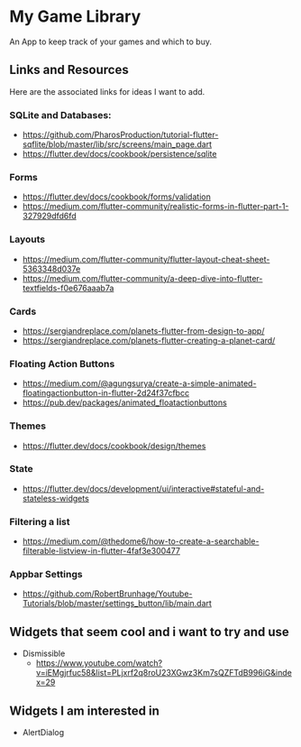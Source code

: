 
# My Game Library

An App to keep track of your games and which to buy.

## Links and Resources

Here are the associated links for ideas I want to add.

### SQLite and Databases:

 * https://github.com/PharosProduction/tutorial-flutter-sqflite/blob/master/lib/src/screens/main_page.dart
 * https://flutter.dev/docs/cookbook/persistence/sqlite

### Forms

  * https://flutter.dev/docs/cookbook/forms/validation
 * https://medium.com/flutter-community/realistic-forms-in-flutter-part-1-327929dfd6fd

### Layouts
 * https://medium.com/flutter-community/flutter-layout-cheat-sheet-5363348d037e
 * https://medium.com/flutter-community/a-deep-dive-into-flutter-textfields-f0e676aaab7a

### Cards
 * https://sergiandreplace.com/planets-flutter-from-design-to-app/
 * https://sergiandreplace.com/planets-flutter-creating-a-planet-card/

### Floating Action Buttons
 * https://medium.com/@agungsurya/create-a-simple-animated-floatingactionbutton-in-flutter-2d24f37cfbcc
 * https://pub.dev/packages/animated_floatactionbuttons

### Themes
 * https://flutter.dev/docs/cookbook/design/themes

### State
 * https://flutter.dev/docs/development/ui/interactive#stateful-and-stateless-widgets

### Filtering a list
 * https://medium.com/@thedome6/how-to-create-a-searchable-filterable-listview-in-flutter-4faf3e300477

### Appbar Settings
 * https://github.com/RobertBrunhage/Youtube-Tutorials/blob/master/settings_button/lib/main.dart

## Widgets that seem cool and i want to try and use
 * Dismissible
	* https://www.youtube.com/watch?v=iEMgjrfuc58&list=PLjxrf2q8roU23XGwz3Km7sQZFTdB996iG&index=29

## Widgets I am interested in
 * AlertDialog
